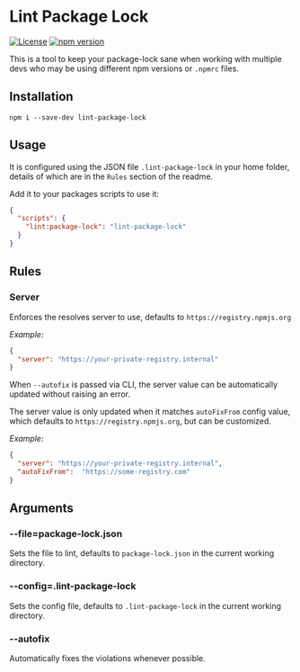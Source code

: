 # Lint Package Lock

[![License](https://img.shields.io/badge/License-Apache%202.0-blue.svg)](https://opensource.org/licenses/Apache-2.0)
[![npm version](https://badge.fury.io/js/lint-package-lock.svg)](https://badge.fury.io/js/lint-package-lock)

This is a tool to keep your package-lock sane when working with multiple devs who may be using different npm versions or `.npmrc` files.

## Installation

```
npm i --save-dev lint-package-lock
```

## Usage

It is configured using the JSON file `.lint-package-lock` in your home folder, details of which are in the `Rules` section of the readme.

Add it to your packages scripts to use it:

```JSON
{
  "scripts": {
    "lint:package-lock": "lint-package-lock"
  }
}
```

## Rules

### Server

Enforces the resolves server to use, defaults to `https://registry.npmjs.org`

*Example:*

```json
{
  "server": "https://your-private-registry.internal"
}
```

When `--autofix` is passed via CLI, the server value can be automatically updated without raising an error.

The server value is only updated when it matches `autoFixFrom` config value, which defaults to `https://registry.npmjs.org`,
but can be customized.

*Example:*

```json
{
  "server": "https://your-private-registry.internal",
  "autoFixFrom":  "https://some-registry.com"
}
```

## Arguments

### --file=package-lock.json

Sets the file to lint, defaults to `package-lock.json` in the current working directory.

### --config=.lint-package-lock

Sets the config file, defaults to `.lint-package-lock` in the current working directory.

### --autofix

Automatically fixes the violations whenever possible.
